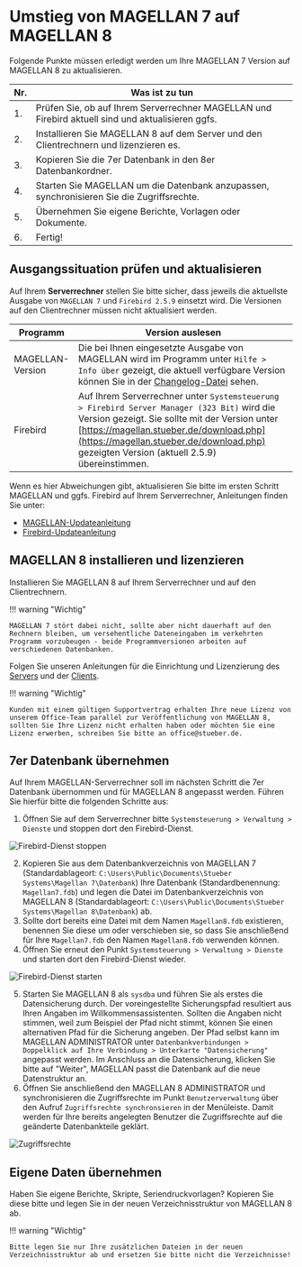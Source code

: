 # Umstieg von MAGELLAN 7 auf MAGELLAN 8

Folgende Punkte müssen erledigt werden um Ihre MAGELLAN 7 Version auf MAGELLAN 8 zu aktualisieren.

Nr.|Was ist zu tun
--|--
1.| Prüfen Sie, ob auf Ihrem Serverrechner MAGELLAN und Firebird aktuell sind und aktualisieren ggfs.
2.| Installieren Sie MAGELLAN 8 auf dem Server und den Clientrechnern und lizenzieren es.
3.| Kopieren Sie die 7er Datenbank in den 8er Datenbankordner.
4.| Starten Sie MAGELLAN um die Datenbank anzupassen, synchronisieren Sie die Zugriffsrechte.
5.| Übernehmen Sie eigene Berichte, Vorlagen oder Dokumente.
6.| Fertig!

## Ausgangssituation prüfen und aktualisieren

Auf Ihrem **Serverrechner** stellen Sie bitte sicher, dass jeweils die aktuellste Ausgabe von `MAGELLAN 7` und `Firebird 2.5.9` einsetzt wird. Die Versionen auf den Clientrechner müssen nicht aktualisiert werden.

Programm|Version auslesen
--|--
MAGELLAN-Version|Die bei Ihnen eingesetzte Ausgabe von MAGELLAN wird im Programm unter `Hilfe > Info über` gezeigt, die aktuell verfügbare Version können Sie in der [Changelog-Datei](https://doc.magellan7.stueber.de/changelog/changelog/) sehen.
Firebird| Auf Ihrem Serverrechner unter `Systemsteuerung > Firebird Server Manager (323 Bit)` wird die Version gezeigt. Sie sollte mit der Version unter [https://magellan.stueber.de/download.php](https://magellan.stueber.de/download.php) gezeigten Version (aktuell 2.5.9) übereinstimmen.

Wenn es hier Abweichungen gibt, aktualisieren Sie bitte im ersten Schritt MAGELLAN und ggfs. Firebird auf Ihrem Serverrechner, Anleitungen finden Sie unter:

* [MAGELLAN-Updateanleitung](https://doc.magellan7.stueber.de/schulverwaltung/update/wie-kann-ein-update-verteilt-werden/)
* [Firebird-Updateanleitung](https://doc.magellan7.stueber.de/schulverwaltung/update/firebird-aktualisieren/)

## MAGELLAN 8 installieren und lizenzieren

Installieren Sie MAGELLAN 8 auf Ihrem Serverrechner und auf den Clientrechnern.

!!! warning "Wichtig"

    MAGELLAN 7 stört dabei nicht, sollte aber nicht dauerhaft auf den Rechnern bleiben, um versehentliche Dateneingaben im verkehrten Programm vorzubeugen - beide Programmversionen arbeiten auf verschiedenen Datenbanken.

Folgen Sie unseren Anleitungen für die Einrichtung und Lizenzierung des [Servers](https://doc.magellan7.stueber.de/schulverwaltung/installation/version8/server.installieren/) und der [Clients](https://doc.magellan7.stueber.de/schulverwaltung/installation/version8/arbeitsplatz.installieren/).

!!! warning "Wichtig"

    Kunden mit einem gültigen Supportvertrag erhalten Ihre neue Lizenz von unserem Office-Team parallel zur Veröffentlichung von MAGELLAN 8, sollten Sie Ihre Lizenz nicht erhalten haben oder möchten Sie eine Lizenz erwerben, schreiben Sie bitte an office@stueber.de.

## 7er Datenbank übernehmen

Auf Ihrem MAGELLAN-Serverrechner soll im nächsten Schritt die 7er Datenbank übernommen und für MAGELLAN 8 angepasst werden. Führen Sie hierfür bitte die folgenden Schritte aus:

1. Öffnen Sie auf dem Serverrechner bitte `Systemsteuerung > Verwaltung > Dienste` und stoppen dort den Firebird-Dienst.

![Firebird-Dienst stoppen](/assets/images/update/7zu8/01.png)

2. Kopieren Sie aus dem Datenbankverzeichnis von MAGELLAN 7 (Standardablageort: `C:\Users\Public\Documents\Stueber Systems\Magellan 7\Datenbank`) Ihre Datenbank (Standardbenennung: `Magellan7.fdb`) und legen die Datei im Datenbankverzeichnis von MAGELLAN 8 (Standardablageort: `C:\Users\Public\Documents\Stueber Systems\Magellan 8\Datenbank`) ab.
3. Sollte dort bereits eine Datei mit dem Namen `Magellan8.fdb` existieren, benennen Sie diese um oder verschieben sie, so dass Sie anschließend für Ihre `Magellan7.fdb` den Namen `Magellan8.fdb` verwenden können.
4. Öffnen Sie erneut den Punkt `Systemsteuerung > Verwaltung > Dienste` und starten dort den Firebird-Dienst wieder.

![Firebird-Dienst starten](/assets/images/update/7zu8/02.png)

5. Starten Sie MAGELLAN 8 als `sysdba` und führen Sie als erstes die Datensicherung durch. Der voreingestellte Sicherungspfad resultiert aus Ihren Angaben im Willkommensassistenten. Sollten die Angaben nicht stimmen, weil zum Beispiel der Pfad nicht stimmt, können Sie einen alternativen Pfad für die Sicherung angeben.
Der Pfad selbst kann im MAGELLAN ADMINISTRATOR unter `Datenbankverbindungen > Doppelklick auf Ihre Verbindung > Unterkarte "Datensicherung"` angepasst werden.
Im Anschluss an die Datensicherung, klicken Sie bitte auf "Weiter", MAGELLAN passt die Datenbank auf die neue Datenstruktur an.
6. Öffnen Sie anschließend den MAGELLAN 8 ADMINISTRATOR und synchronisieren die Zugriffsrechte im Punkt `Benutzerverwaltung` über den Aufruf  `Zugriffsrechte synchronsieren` in der Menüleiste. Damit werden für Ihre bereits angelegten Benutzer die Zugriffsrechte auf die geänderte Datenbankteile geklärt.

![Zugriffsrechte](/assets/images/update/7zu8/03.png)

## Eigene Daten übernehmen

Haben Sie eigene Berichte, Skripte, Seriendruckvorlagen? Kopieren Sie diese bitte und legen Sie in der neuen Verzeichnisstruktur von MAGELLAN 8 ab.

!!! warning "Wichtig"

    Bitte legen Sie nur Ihre zusätzlichen Dateien in der neuen Verzeichnisstruktur ab und ersetzen Sie bitte nicht die Verzeichnisse! 
